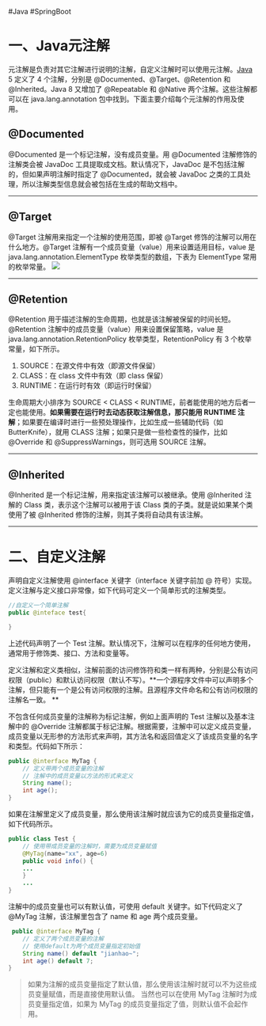 #Java  #SpringBoot 
# 一、Java元注解
元注解是负责对其它注解进行说明的注解，自定义注解时可以使用元注解。[Java](http://c.biancheng.net/java/) 5 定义了 4 个注解，分别是 @Documented、@Target、@Retention 和 @Inherited。Java 8 又增加了 @Repeatable 和 @Native 两个注解。这些注解都可以在 java.lang.annotation 包中找到。下面主要介绍每个元注解的作用及使用。
## @Documented
    

@Documented 是一个标记注解，没有成员变量。用 @Documented 注解修饰的注解类会被 JavaDoc 工具提取成文档。默认情况下，JavaDoc 是不包括注解的，但如果声明注解时指定了 @Documented，就会被 JavaDoc 之类的工具处理，所以注解类型信息就会被包括在生成的帮助文档中。


  ---
## @Target
@Target 注解用来指定一个注解的使用范围，即被 @Target 修饰的注解可以用在什么地方。@Target 注解有一个成员变量（value）用来设置适用目标，value 是 java.lang.annotation.ElementType 枚举类型的数组，下表为 ElementType 常用的枚举常量。
![](https://cdn.jsdelivr.net/gh/chenjianhao66/Myblog_picture-server/2021-08-31_17-35.png)

---
## @Retention

@Retention 用于描述注解的生命周期，也就是该注解被保留的时间长短。@Retention 注解中的成员变量（value）用来设置保留策略，value 是 java.lang.annotation.RetentionPolicy 枚举类型，RetentionPolicy 有 3 个枚举常量，如下所示。

1.  SOURCE：在源文件中有效（即源文件保留）
2.  CLASS：在 class 文件中有效（即 class 保留）
3.  RUNTIME：在运行时有效（即运行时保留）

  
生命周期大小排序为 SOURCE < CLASS < RUNTIME，前者能使用的地方后者一定也能使用。**如果需要在运行时去动态获取注解信息，那只能用 RUNTIME 注解**；如果要在编译时进行一些预处理操作，比如生成一些辅助代码（如 ButterKnife），就用 CLASS 注解；如果只是做一些检查性的操作，比如 @Override 和 @SuppressWarnings，则可选用 SOURCE 注解。

---

## @Inherited

@Inherited 是一个标记注解，用来指定该注解可以被继承。使用 @Inherited 注解的 Class 类，表示这个注解可以被用于该 Class 类的子类。就是说如果某个类使用了被 @Inherited 修饰的注解，则其子类将自动具有该注解。

---

# 二、自定义注解
声明自定义注解使用 @interface 关键字（interface 关键字前加 @ 符号）实现。定义注解与定义接口非常像，如下代码可定义一个简单形式的注解类型。
```java
//自定义一个简单注解
public @inteface test{

}
```

上述代码声明了一个 Test 注解。默认情况下，注解可以在程序的任何地方使用，通常用于修饰类、接口、方法和变量等。  
  
定义注解和定义类相似，注解前面的访问修饰符和类一样有两种，分别是公有访问权限（public）和默认访问权限（默认不写）。**一个源程序文件中可以声明多个注解，但只能有一个是公有访问权限的注解。且源程序文件命名和公有访问权限的注解名一致。  **
  
不包含任何成员变量的注解称为标记注解，例如上面声明的 Test 注解以及基本注解中的 @Override 注解都属于标记注解。根据需要，注解中可以定义成员变量，成员变量以无形参的方法形式来声明，其方法名和返回值定义了该成员变量的名字和类型。代码如下所示：

```java
public @interface MyTag {
	// 定义带两个成员变量的注解
	// 注解中的成员变量以方法的形式来定义
	String name();
	int age();
}
```

如果在注解里定义了成员变量，那么使用该注解时就应该为它的成员变量指定值，如下代码所示。
```java
public class Test {
    // 使用带成员变量的注解时，需要为成员变量赋值
    @MyTag(name="xx", age=6)
  	public void info() {
  	...
  	}
  	...
}
```

注解中的成员变量也可以有默认值，可使用 default 关键字。如下代码定义了 @MyTag 注解，该注解里包含了 name 和 age 两个成员变量。  

```java
 public @interface MyTag {
	// 定义了两个成员变量的注解
	// 使用default为两个成员变量指定初始值
	String name() default "jianhao~";
	int age() default 7;
}
```
>如果为注解的成员变量指定了默认值，那么使用该注解时就可以不为这些成员变量赋值，而是直接使用默认值。
>当然也可以在使用 MyTag 注解时为成员变量指定值，如果为 MyTag 的成员变量指定了值，则默认值不会起作用。